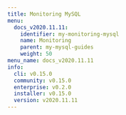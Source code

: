 ```yaml
---
title: Monitoring MySQL
menu:
  docs_v2020.11.11:
    identifier: my-monitoring-mysql
    name: Monitoring
    parent: my-mysql-guides
    weight: 50
menu_name: docs_v2020.11.11
info:
  cli: v0.15.0
  community: v0.15.0
  enterprise: v0.2.0
  installer: v0.15.0
  version: v2020.11.11
---
```


